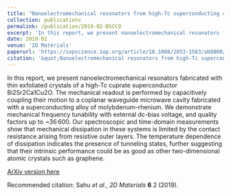 ```yaml
---
title: "Nanoelectromechanical resonators from high-Tc superconducting crystals of Bi2Sr2Ca1Cu2O$_{8+\delta}$"
collection: publications
permalink: /publication/2019-02-BSCCO
excerpt: 'In this report, we present nanoelectromechanical resonators fabricated with thin exfoliated crystals of a high-T c cuprate superconductor Bi2Sr2Ca1Cu2O. The mechanical readout is performed by capacitively coupling their motion to a coplanar waveguide microwave cavity fabricated with a superconducting alloy of molybdenum–rhenium. We demonstrate mechanical frequency tunability with external dc-bias voltage, and quality factors up to  ~36 600. Our spectroscopic and time-domain measurements show that mechanical dissipation in these systems is limited by the contact resistance arising from resistive outer layers. The temperature dependence of dissipation indicates the presence of tunneling states, further suggesting that their intrinsic performance could be as good as other two-dimensional atomic crystals such as graphene.'
date: 2019-02
venue: '2D Materials'
paperurl: 'https://iopscience.iop.org/article/10.1088/2053-1583/ab0800/meta'
citation: '&quot;Nanoelectromechanical resonators from high-Tc superconducting crystals of BSCCO&quot; Sahu <i>et al.</i>, <i>2D Materials</i> <b>6</b> 2 (2019)'
---
```

In this report, we present nanoelectromechanical resonators fabricated with thin exfoliated crystals of a high-Tc cuprate superconductor Bi2Sr2Ca1Cu2O. The mechanical readout is performed by capacitively coupling their motion to a coplanar waveguide microwave cavity fabricated with a superconducting alloy of molybdenum–rhenium. We demonstrate mechanical frequency tunability with external dc-bias voltage, and quality factors up to  ~36 600. Our spectroscopic and time-domain measurements show that mechanical dissipation in these systems is limited by the contact resistance arising from resistive outer layers. The temperature dependence of dissipation indicates the presence of tunneling states, further suggesting that their intrinsic performance could be as good as other two-dimensional atomic crystals such as graphene.

[ArXiv version here](https://arxiv.org/pdf/1902.06896.pdf)

Recommended citation: Sahu _et al._, _2D Materials_ **6** 2 (2019).